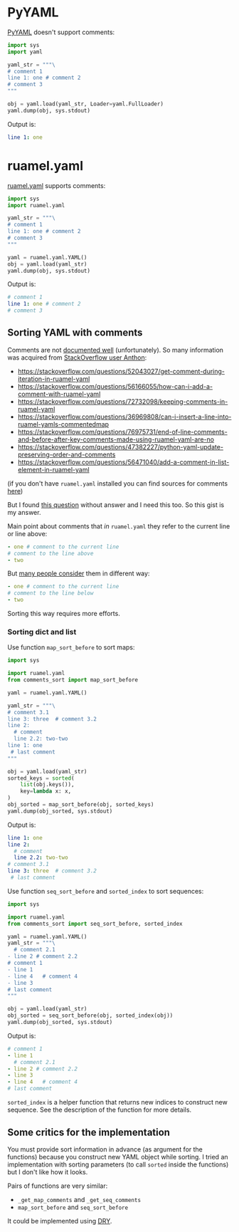 
<!-- https://gist.github.com/maxx27/81c148d76dd1c025ce43ca1835c152af -->

# PyYAML

[PyYAML](https://pypi.org/project/PyYAML/) doesn't support comments:

```python
import sys
import yaml

yaml_str = """\
# comment 1
line 1: one # comment 2
# comment 3
"""

obj = yaml.load(yaml_str, Loader=yaml.FullLoader)
yaml.dump(obj, sys.stdout)
```

Output is:

```yaml
line 1: one
```

# ruamel.yaml

[ruamel.yaml](https://pypi.org/project/ruamel.yaml/) supports comments:

```python
import sys
import ruamel.yaml

yaml_str = """\
# comment 1
line 1: one # comment 2
# comment 3
"""

yaml = ruamel.yaml.YAML()
obj = yaml.load(yaml_str)
yaml.dump(obj, sys.stdout)
```

Output is:

```yaml
# comment 1
line 1: one # comment 2
# comment 3
```

## Sorting YAML with comments

Comments are not [documented well](https://yaml.readthedocs.io/en/latest/detail/#round-trip-including-comments) (unfortunately).
So many information was acquired from [StackOverflow user Anthon](https://stackoverflow.com/users/1307905/anthon):

- https://stackoverflow.com/questions/52043027/get-comment-during-iteration-in-ruamel-yaml
- https://stackoverflow.com/questions/56166055/how-can-i-add-a-comment-with-ruamel-yaml
- https://stackoverflow.com/questions/72732098/keeping-comments-in-ruamel-yaml
- https://stackoverflow.com/questions/36969808/can-i-insert-a-line-into-ruamel-yamls-commentedmap
- https://stackoverflow.com/questions/76975731/end-of-line-comments-and-before-after-key-comments-made-using-ruamel-yaml-are-no
- https://stackoverflow.com/questions/47382227/python-yaml-update-preserving-order-and-comments
- https://stackoverflow.com/questions/56471040/add-a-comment-in-list-element-in-ruamel-yaml

(if you don't have `ruamel.yaml` installed you can find sources for comments [here](https://gemfury.com/aroundthecode/python:ruamel.yaml/-/content/yaml/comments.py))

But I found [this question](https://stackoverflow.com/questions/49613901/sort-yaml-file-with-comments) without answer and I need this too. So this gist is my answer.

Main point about comments that _in_ `ruamel.yaml` they refer to the current line or line above:

```yaml
- one # comment to the current line
# comment to the line above
- two
```

But [many people consider](https://softwareengineering.stackexchange.com/questions/126601/comment-before-or-after-the-relevant-code/126603#126603) them in different way:

```yaml
- one # comment to the current line
# comment to the line below
- two
```

Sorting this way requires more efforts.

### Sorting dict and list

Use function `map_sort_before` to sort maps:

```python
import sys

import ruamel.yaml
from comments_sort import map_sort_before

yaml = ruamel.yaml.YAML()

yaml_str = """\
# comment 3.1
line 3: three  # comment 3.2
line 2:
  # comment
  line 2.2: two-two
line 1: one
 # last comment
"""

obj = yaml.load(yaml_str)
sorted_keys = sorted(
    list(obj.keys()),
    key=lambda x: x,
)
obj_sorted = map_sort_before(obj, sorted_keys)
yaml.dump(obj_sorted, sys.stdout)
```

Output is:

```yaml
line 1: one
line 2:
  # comment
  line 2.2: two-two
# comment 3.1
line 3: three  # comment 3.2
 # last comment
```

Use function `seq_sort_before` and `sorted_index` to sort sequences:

```python
import sys

import ruamel.yaml
from comments_sort import seq_sort_before, sorted_index

yaml = ruamel.yaml.YAML()
yaml_str = """\
  # comment 2.1
- line 2 # comment 2.2
# comment 1
- line 1
- line 4   # comment 4
- line 3
# last comment
"""

obj = yaml.load(yaml_str)
obj_sorted = seq_sort_before(obj, sorted_index(obj))
yaml.dump(obj_sorted, sys.stdout)
```

Output is:

```yaml
# comment 1
- line 1
  # comment 2.1
- line 2 # comment 2.2
- line 3
- line 4   # comment 4
# last comment
```

`sorted_index` is a helper function that returns new indices to construct new sequence. See the description of the function for more details.

## Some critics for the implementation

You must provide sort information in advance (as argument for the functions) because you construct new YAML object while sorting. I tried an implementation with sorting parameters (to call `sorted` inside the functions) but I don't like how it looks.

Pairs of functions are very similar:

- `_get_map_comments` and `_get_seq_comments`
- `map_sort_before` and `seq_sort_before`

It could be implemented using [DRY](https://en.wikipedia.org/wiki/Don%27t_repeat_yourself).
